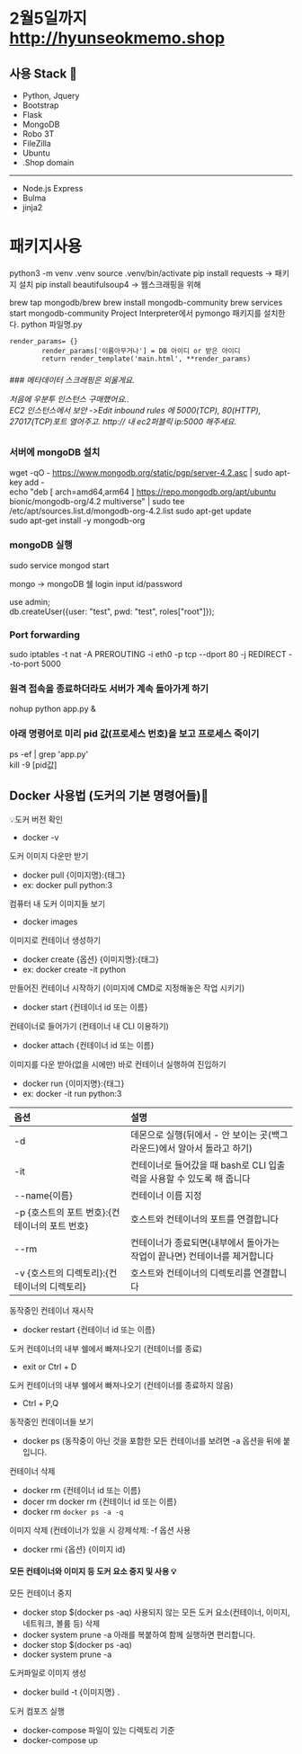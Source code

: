 # 2월5일까지 http://hyunseokmemo.shop  

## 사용 Stack :stars:
- Python, Jquery
- Bootstrap
- Flask
- MongoDB
- Robo 3T
- FileZilla
- Ubuntu
- .Shop domain
---
- Node.js Express
- Bulma
- jinja2
# 패키지사용

python3 -m venv .venv
source .venv/bin/activate
pip install requests  -> 패키지 설치
pip install beautifulsoup4 -> 웹스크래핑을 위해

brew tap mongodb/brew
brew install mongodb-community
brew services start mongodb-community
Project Interpreter에서 pymongo 패키지를 설치한다.
python 파일명.py

~~~
render_params= {}
        render_params['이름아무거나'] = DB 아이디 or 받은 아이디
        return render_template('main.html', **render_params)
~~~

<h6 기본적으로 Flask 서버를 만들 때는 항상 프로젝트 폴더 안에 static, templates 폴더와 app.py를 만들고 시작합시다 >
### 메타데이터 스크래핑은 외울게요.

처음에 우분투 인스턴스 구매했어요..  
EC2 인스턴스에서 보안 ->Edit inbound rules 에 5000(TCP), 80(HTTP), 27017(TCP)포트 열어주고. 
http:// 내 ec2퍼블릭 ip:5000 해주세요. 

### 서버에 mongoDB 설치

wget -qO - https://www.mongodb.org/static/pgp/server-4.2.asc | sudo apt-key add -  
echo "deb [ arch=amd64,arm64 ] https://repo.mongodb.org/apt/ubuntu bionic/mongodb-org/4.2 multiverse" | sudo tee /etc/apt/sources.list.d/mongodb-org-4.2.list
sudo apt-get update  
sudo apt-get install -y mongodb-org

### mongoDB 실행
sudo service mongod start

mongo     -> mongoDB 쉘 login 
input id/password  

use admin;  
db.createUser({user: "test", pwd: "test", roles["root"]});  

### Port forwarding
sudo iptables -t nat -A PREROUTING -i eth0 -p tcp --dport 80 -j REDIRECT --to-port 5000

### 원격 접속을 종료하더라도 서버가 계속 돌아가게 하기  
nohup python app.py &  

### 아래 명령어로 미리 pid 값(프로세스 번호)을 보고 프로세스 죽이기
ps -ef | grep 'app.py'  
kill -9 [pid값]

## Docker 사용법 (도커의 기본 명령어들):whale:

 :bulb:도커 버전 확인  
- docker -v

도커 이미지 다운만 받기
- docker pull {이미지명}:{태그}
- ex: docker pull python:3

컴퓨터 내 도커 이미지들 보기
- docker images

이미지로 컨테이너 생성하기
- docker create {옵션} {이미지명}:{태그}
- ex: docker create -it python

만들어진 컨테이너 시작하기 (이미지에 CMD로 지정해놓은 작업 시키기)
- docker start {컨테이너 id 또는 이름}

컨테이너로 들어가기 (컨테이너 내 CLI 이용하기)
- docker attach {컨테이너 id 또는 이름}

이미지를 다운 받아(없을 시에만) 바로 컨테이너 실행하여 진입하기
- docker run {이미지명}:{태그}
- ex: docker -it run python:3

|옵션|설명|
|:---|:---|
|-d|데몬으로 실행(뒤에서 - 안 보이는 곳(백그라운드)에서 알아서 돌라고 하기)|
|-it|컨테이너로 들어갔을 때 bash로 CLI 입출력을 사용할 수 있도록 해 줍니다|
|--name{이름}|컨테이너 이름 지정|
|-p {호스트의 포트 번호}:{컨테이너의 포트 번호}|호스트와 컨테이너의 포트를 연결합니다|
|--rm|컨테이너가 종료되면{내부에서 돌아가는 작업이 끝나면} 컨테이너를 제거합니다|
|-v {호스트의 디렉토리}:{컨테이너의 디렉토리}|호스트와 컨테이너의 디렉토리를 연결합니다

동작중인 컨테이너 재시작
- docker restart {컨테이너 id 또는 이름}

도커 컨테이너의 내부 쉘에서 빠져나오기 (컨테이너를 종료)
- exit or Ctrl + D

도커 컨테이너의 내부 쉘에서 빠져나오기 (컨테이너를 종료하지 않음)
- Ctrl + P,Q

동작중인 컨데이너들 보기
- docker ps (동작중이 아닌 것을 포함한 모든 컨테이너를 보려면 -a 옵션을 뒤에 붙입니다.

컨테이너 삭제
- docker rm {컨테이너 id 또는 이름}
- docer rm docker rm {컨테이너 id 또는 이름}
- docker rm `docker ps -a -q`

이미지 삭제 (컨테이너가 있을 시 강제삭제: -f 옵션 사용
- docker rmi {옵션} {이미지 id} 

#### 모든 컨테이너와 이미지 등 도커 요소 중지 및 사용  :bulb:
모든 컨테이너 중지
- docker stop $(docker ps -aq)
사용되지 않는 모든 도커 요소(컨테이너, 이미지, 네트워크, 볼륨 등) 삭제
- docker system prune -a
아래를 복붙하여 함께 실행하면 편리합니다.
- docker stop $(docker ps -aq)
- docker system prune -a

도커파일로 이미지 생성
- docker build -t {이미지명} .

도커 컴포즈 실행
- docker-compose 파일이 있는 디렉토리 기준
- docker-compose up
